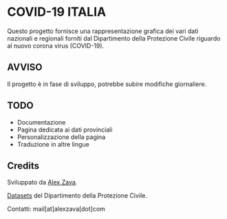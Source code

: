 # COVID-19 ITALIA

Questo progetto fornisce una rappresentazione grafica dei vari dati nazionali e regionali forniti dal Dipartimento della Protezione Civile riguardo
al nuovo corona virus (COVID-19).

## AVVISO
Il progetto è in fase di sviluppo, potrebbe subire modifiche giornaliere.

## TODO
* Documentazione
* Pagina dedicata ai dati provinciali
* Personalizzazione della pagina
* Traduzione in altre lingue

## Credits
Sviluppato da [Alex Zava](https://alexzava.com).

[Datasets](https://github.com/pcm-dpc/COVID-19) del Dipartimento della Protezione Civile.

Contatti: mail[at]alexzava[dot]com
